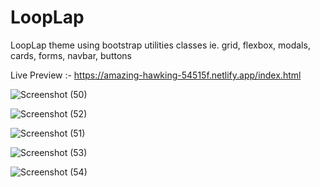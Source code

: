 # LoopLap
LoopLap theme using bootstrap utilities classes ie. grid, flexbox, modals, cards, forms, navbar, buttons

Live Preview :- https://amazing-hawking-54515f.netlify.app/index.html

![Screenshot (50)](https://user-images.githubusercontent.com/50835817/147398591-4d24fde9-e6a1-4ad8-baa1-ed3a77a7dade.png)


![Screenshot (52)](https://user-images.githubusercontent.com/50835817/147398623-854ee0f5-6800-444f-ab4e-29fcaeba36df.png)


![Screenshot (51)](https://user-images.githubusercontent.com/50835817/147398626-6bf02285-f488-4003-92dc-89acac80fc73.png)


![Screenshot (53)](https://user-images.githubusercontent.com/50835817/147398634-3554fac9-324f-43bc-b080-4b8de34cda6e.png)


![Screenshot (54)](https://user-images.githubusercontent.com/50835817/147398640-c98c4e11-a59a-4959-a2d1-467cc6d7cbd0.png)
